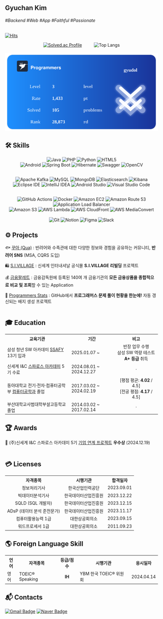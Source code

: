 ## Gyuchan Kim

###### #Backend #Web #App #Faithful #Passionate

<!-- [![Hits](https://hits.seeyoufarm.com/api/count/incr/badge.svg?url=https%3A%2F%2Fgithub.com%2Fgyudol&count_bg=%2379C83D&title_bg=%234169E1&icon=&icon_color=%23E7E7E7&title=Welcome&edge_flat=false)](https://hits.seeyoufarm.com) -->
[![Hits](https://hitmeup-backend-593087166771.asia-northeast1.run.app/api/count/increment?url=https%253A%252F%252Fgithub.com%252Fgyudol&title=Welcome&title_bg=4169e1&count_bg=79c83d&edge_flat=false)](https://hitmeup-backend-593087166771.asia-northeast1.run.app)

<div align="center">

[![Solved.ac Profile](http://mazassumnida.wtf/api/v2/generate_badge?boj=ppp3408)](https://solved.ac/ppp3408)    
![Top Langs](https://github-readme-stats.vercel.app/api/top-langs/?username=gyudol&langs_count=10&layout=compact&theme=tokyonight) <br/><br/>
[![Programmers Badge](https://raw.githubusercontent.com/gyudol/programmers-stats/main/output/result.svg)](https://github.com/gyudol/programmers-stats)
</div>

## 🛠 Skills
<div align="center">
  
![Java](https://img.shields.io/badge/java-%23ED8B00.svg?style=for-the-badge&logo=openjdk&logoColor=white)
![PHP](https://img.shields.io/badge/php-777BB4.svg?&style=for-the-badge&logo=php&logoColor=white) <!-- ![Kotlin](https://img.shields.io/badge/kotlin-7F52FF.svg?&style=for-the-badge&logo=kotlin&logoColor=white) -->
![Python](https://img.shields.io/badge/python-3670A0?style=for-the-badge&logo=python&logoColor=ffdd54)
![HTML5](https://img.shields.io/badge/HTML5-E34F26.svg?&style=for-the-badge&logo=HTML5&logoColor=white)<br/>
![Android](https://img.shields.io/badge/Android-3DDC84?style=for-the-badge&logo=android&logoColor=white)
![Spring Boot](https://img.shields.io/badge/springboot-6DB33F.svg?&style=for-the-badge&logo=springboot&logoColor=white)
![Hibernate](https://img.shields.io/badge/Hibernate-59666C?style=for-the-badge&logo=Hibernate&logoColor=white)
![Swagger](https://img.shields.io/badge/-Swagger-%23Clojure?style=for-the-badge&logo=swagger&logoColor=white)
![OpenCV](https://img.shields.io/badge/opencv-5C3EE8?style=for-the-badge&logo=opencv&logoColor=ffdd54)<br><br>

![Apache Kafka](https://img.shields.io/badge/Apache%20Kafka-000?style=for-the-badge&logo=apachekafka)
![MySQL](https://img.shields.io/badge/MySQL-4479A1.svg?&style=for-the-badge&logo=MySQL&logoColor=white)
![MongoDB](https://img.shields.io/badge/MongoDB-%234ea94b.svg?style=for-the-badge&logo=mongodb&logoColor=white)
![Elasticsearch](https://img.shields.io/badge/elasticsearch-%230377CC.svg?style=for-the-badge&logo=elasticsearch&logoColor=white)
![Kibana](https://img.shields.io/badge/kibana-005571?style=for-the-badge&logo=kibana&logoColor=white)<br>
![Eclipse IDE](https://img.shields.io/badge/Eclipse%20IDE-2C2255.svg?&style=for-the-badge&logo=Eclipse%20IDE&logoColor=white)
![IntelliJ IDEA](https://img.shields.io/badge/intellijidea-000000.svg?&style=for-the-badge&logo=intellijidea&logoColor=white)
![Android Studio](https://img.shields.io/badge/Android%20Studio-3DDC84.svg?&style=for-the-badge&logo=Android%20Studio&logoColor=white)
![Visual Studio Code](https://img.shields.io/badge/Visual%20Studio%20Code-0078d7.svg?style=for-the-badge&logo=visual-studio-code&logoColor=white)<br><br>

![GitHub Actions](https://img.shields.io/badge/github%20actions-%232671E5.svg?style=for-the-badge&logo=githubactions&logoColor=white)
![Docker](https://img.shields.io/badge/docker-%230db7ed.svg?style=for-the-badge&logo=docker&logoColor=white)
![Amazon EC2](https://img.shields.io/badge/amazonec2-FF9900.svg?style=for-the-badge&logo=amazonec2&logoColor=white)
![Amazon Route 53](https://img.shields.io/badge/amazonroute53-8C4FFF.svg?style=for-the-badge&logo=amazonroute53&logoColor=white)
![Application Load Balancer](https://img.shields.io/badge/awselasticloadbalancing-8C4FFF.svg?style=for-the-badge&logo=awselasticloadbalancing&logoColor=white)<br>
![Amazon S3](https://img.shields.io/badge/amazons3-569A31.svg?style=for-the-badge&logo=amazons3&logoColor=white)
![AWS Lambda](https://img.shields.io/badge/AWS%20Lambda-FF9900?style=for-the-badge&logo=AWS%20Lambda&logoColor=white)
![AWS CloudFront](https://img.shields.io/badge/AWS%20CloudFront-7747d4?style=for-the-badge&logo=https://github.com/4-mul-meong/.github/blob/main/profile/readme-assets/cloudfront.svg&logoColor=white)
![AWS MediaConvert](https://img.shields.io/badge/AWS%20MediaConvert-e2740e?style=for-the-badge&logo=https://github.com/4-mul-meong/.github/blob/main/profile/readme-assets/mediaconvert.svg&logoColor=white)
<br/><br/>
![Git](https://img.shields.io/badge/git-%23F05033.svg?style=for-the-badge&logo=git&logoColor=white)
![Notion](https://img.shields.io/badge/notion-000000.svg?style=for-the-badge&logo=notion&logoColor=white)
![Figma](https://img.shields.io/badge/figma-%23F24E1E.svg?style=for-the-badge&logo=figma&logoColor=white)
![Slack](https://img.shields.io/badge/Slack-4A154B?style=for-the-badge&logo=Slack&logoColor=white)
</div>

## ⚙ Projects
🐟 <a href="https://github.com/mul-meong" target="_blank">꾸아 (Qua)</a> : 반려어와 수족관에 대한 다양한 정보와 경험을 공유하는 커뮤니티, **반려어 SNS** (MSA, CQRS 도입) <br>

🛍️ <a href="https://github.com/jokim-bizarre-adventure" target="_blank">S.I.VILLAGE</a> : 신세계 인터내셔날 공식몰 **S.I.VILLAGE 리빌딩** 프로젝트 <br>

💰 <a href="https://github.com/gyudol/finance-palette" target="_blank">금융팔레트</a> : 금융감독원에 등록된 140여 개 금융기관의 **모든 금융상품을 종합적으로 비교 및 조회**할 수 있는 Application <br> <!-- 국내 제1·2금융권이 판매 중인 1,300개 이상의 다양한 금융 상품을 비교해서 보여주고 추천해주는 App -->

🔰 <a href="https://github.com/gyudol/programmers-stats" target="_blank">Programmers Stats</a> : GitHub에서 **프로그래머스 문제 풀이 현황을 한눈에!** 자동 갱신되는 배지 생성 프로젝트 <br><br>

## 🎓 Education
<div align="center">
<table>
  <tr> <th>교육기관</th> <th>기간</th> <th>비고</th> </tr>
  <tr> <td>삼성 청년 SW 아카데미 <a href="https://www.ssafy.com" target="_blank">SSAFY</a> 13기 입과</td> <td>2025.01.07 ~ </td> <td align="center">반장 업무 수행<br>삼성 SW 역량 테스트 <strong>A+ 등급</strong> 취득</td> </tr>
  <tr> <td>신세계 I&C <a href="https://www.spharosacademy.com" target="_blank">스파로스 아카데미</a> 5기 수료</td> <td>2024.08.01 ~ 2024.12.27</td> <td align="center">·</td> </tr>
  <tr> <td>동아대학교 전기·전자·컴퓨터공학부 <a href="https://computer.donga.ac.kr/computer/Main.do" target="_blank">컴퓨터공학과</a> 졸업</td> <td>2017.03.02 ~ 2024.02.19</td> <td align="center">[평점 평균: <strong>4.02</strong> / 4.5]<br>[전공 평점: <strong>4.17</strong> / 4.5]</td> </tr>
  <tr> <td>부산대학교사범대학부설고등학교 졸업</td> <td>2014.03.02 ~ 2017.02.14</td> <td align="center">·</td> </tr>
</table>
</div>

## 🏆 Awards
🥈 (주)신세계 I&C 스파로스 아카데미 5기 <a href="https://github.com/mul-meong" target="_blank">기업 연계 프로젝트</a> **우수상** (2024.12.19)
<br><br>

## 💳 Licenses
<div align="center">
<table>
  <tr> <th>자격종목</th> <th>시행기관</th> <th>합격일자</th> </tr>
  <tr> <td align="center">정보처리기사</td> <td align="center">한국산업인력공단</td> <td>2023.09.01</td> </tr>
  <tr> <td align="center">빅데이터분석기사</td> <td align="center">한국데이터산업진흥원</td> <td>2023.12.22</td> </tr>
  <tr> <td align="center">SQLD (SQL 개발자)</td> <td align="center">한국데이터산업진흥원</td> <td>2023.12.15</td> </tr>
  <tr> <td align="center">ADsP (데이터 분석 준전문가)</td> <td align="center">한국데이터산업진흥원</td> <td>2023.11.17</td> </tr>
  <tr> <td align="center">컴퓨터활용능력 1급</td> <td align="center">대한상공회의소</td> <td>2023.09.15</td> </tr>
  <tr> <td align="center">워드프로세서 1급</td> <td align="center">대한상공회의소</td> <td>2011.09.23</td> </tr>
</table>
</div>

## 🌎 Foreign Language Skill
<div align="center">
<table>
  <tr> <th>언어</th> <th>자격종목</th> <th>등급/점수</th> <th>시행기관</th> <th>응시일자</th> </tr>
  <tr> <td>영어</td> <td>TOEIC® Speaking</td> <td align = "center"><strong>IH</strong></td> <td>YBM 한국 TOEIC® 위원회</td> <td>2024.04.14</td> </tr>
</table>
</div>

## :mailbox_with_mail: Contacts
[![Gmail Badge](https://img.shields.io/badge/Gmail-d14836?style=flat-square&logo=Gmail&logoColor=white&link=mailto:ppp3408@gmail.com)](mailto:ppp3408@gmail.com)
[![Naver Badge](https://img.shields.io/badge/Naver-03C75A?style=flat-square&logo=Naver&logoColor=white&link=mailto:sb3g@naver.com)](mailto:sb3g@naver.com)

